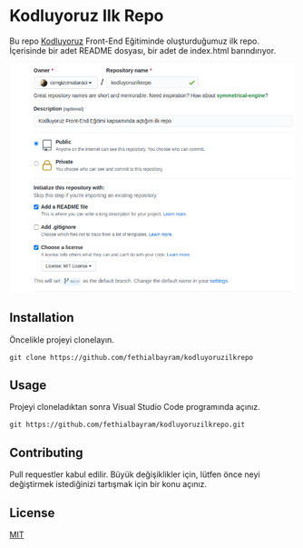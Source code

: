 # Kodluyoruz Ilk Repo



Bu repo [Kodluyoruz](https://kodluyoruz.org) Front-End Eğitiminde oluşturduğumuz ilk repo. İçerisinde bir adet README dosyası, bir adet de index.html barındırıyor.

![Proje Img](https://github.com/Kodluyoruz/taskforce/blob/main/git/odev1/figures/github.png)

## Installation

Öncelikle projeyi clonelayın.

```
git clone https://github.com/fethialbayram/kodluyoruzilkrepo
```

## Usage

Projeyi cloneladıktan sonra Visual Studio Code programında açınız.

```
git https://github.com/fethialbayram/kodluyoruzilkrepo.git
```

## Contributing

Pull requestler kabul edilir. Büyük değişiklikler için, lütfen önce neyi değiştirmek istediğinizi tartışmak için bir konu açınız.

## License

[MIT](https://choosealicense.com/licenses/mit/)

